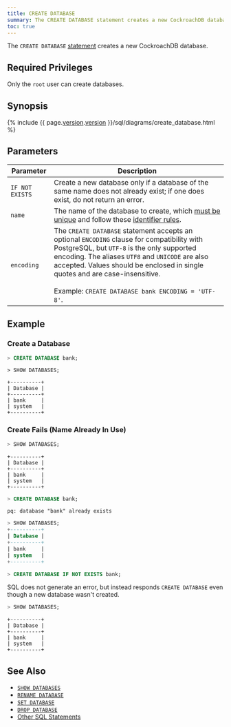 ```yaml
---
title: CREATE DATABASE
summary: The CREATE DATABASE statement creates a new CockroachDB database.
toc: true
---
```


The `CREATE DATABASE` [statement](sql-statements.html) creates a new CockroachDB database.


## Required Privileges

Only the `root` user can create databases.

## Synopsis

{% include {{ page.[version](cluster-settings.html#setting-version).[version](cluster-settings.html#setting-version) }}/sql/diagrams/create_database.html %}

## Parameters

Parameter | Description
----------|------------
`IF NOT EXISTS` | Create a new database only if a database of the same name does not already exist; if one does exist, do not return an error.
`name` | The name of the database to create, which [must be unique](#create-fails-name-already-in-use) and follow these [identifier rules](keywords-and-identifiers.html#identifiers).
`encoding` | The `CREATE DATABASE` statement accepts an optional `ENCODING` clause for compatibility with PostgreSQL, but `UTF-8` is the only supported encoding. The aliases `UTF8` and `UNICODE` are also accepted. Values should be enclosed in single quotes and are case-insensitive.<br><br>Example: `CREATE DATABASE bank ENCODING = 'UTF-8'`.

## Example

### Create a Database

~~~ sql
> CREATE DATABASE bank;
~~~

~~~
> SHOW DATABASES;
~~~

~~~
+----------+
| Database |
+----------+
| bank     |
| system   |
+----------+
~~~

### Create Fails (Name Already In Use)

~~~ sql
> SHOW DATABASES;
~~~

~~~
+----------+
| Database |
+----------+
| bank     |
| system   |
+----------+
~~~

~~~ sql
> CREATE DATABASE bank;
~~~

~~~
pq: database "bank" already exists
~~~

~~~ sql
> SHOW DATABASES;
+----------+
| Database |
+----------+
| bank     |
| system   |
+----------+
~~~

~~~ sql
> CREATE DATABASE IF NOT EXISTS bank;
~~~

SQL does not generate an error, but instead responds `CREATE DATABASE` even though a new database wasn't created.

~~~ sql
> SHOW DATABASES;
~~~

~~~
+----------+
| Database |
+----------+
| bank     |
| system   |
+----------+
~~~

## See Also

- [`SHOW DATABASES`](show-databases.html)
- [`RENAME DATABASE`](rename-database.html)
- [`SET DATABASE`](set-vars.html)
- [`DROP DATABASE`](drop-database.html)
- [Other SQL Statements](sql-statements.html)
